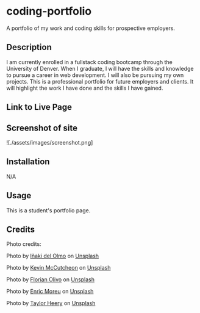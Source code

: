 # coding-portfolio

A portfolio of my work and coding skills for prospective employers.

## Description

I am currently enrolled in a fullstack coding bootcamp through the University of Denver. When I graduate, I will have the skills and knowledge to pursue a career in web development. I will also be pursuing my own projects. This is a professional portfolio for future employers and clients. It will highlight the work I have done and the skills I have gained.

## Link to Live Page



## Screenshot of site

![./assets/images/screenshot.png] 

## Installation

N/A

## Usage

This is a student's portfolio page.

## Credits

Photo credits:

Photo by <a href="https://unsplash.com/@inakihxz?utm_content=creditCopyText&utm_medium=referral&utm_source=unsplash">Iñaki del Olmo</a> on <a href="https://unsplash.com/photos/assorted-title-of-books-piled-in-the-shelves-NIJuEQw0RKg?utm_content=creditCopyText&utm_medium=referral&utm_source=unsplash">Unsplash</a>

Photo by <a href="https://unsplash.com/@kevinmccutcheon?utm_content=creditCopyText&utm_medium=referral&utm_source=unsplash">Kevin McCutcheon</a> on <a href="https://unsplash.com/photos/person-holding-black-frying-pan-APDMfLHZiRA?utm_content=creditCopyText&utm_medium=referral&utm_source=unsplash">Unsplash</a>

Photo by <a href="https://unsplash.com/@florianolv?utm_content=creditCopyText&utm_medium=referral&utm_source=unsplash">Florian Olivo</a> on <a href="https://unsplash.com/photos/lines-of-html-codes-4hbJ-eymZ1o?utm_content=creditCopyText&utm_medium=referral&utm_source=unsplash">Unsplash</a>

Photo by <a href="https://unsplash.com/@enric_moreu?utm_content=creditCopyText&utm_medium=referral&utm_source=unsplash">Enric Moreu</a> on <a href="https://unsplash.com/photos/a-large-number-of-numbers-are-arranged-in-rows-IJUI81_0Wc4?utm_content=creditCopyText&utm_medium=referral&utm_source=unsplash">Unsplash</a>

Photo by <a href="https://unsplash.com/@taylorheeryphoto?utm_content=creditCopyText&utm_medium=referral&utm_source=unsplash">Taylor Heery</a> on <a href="https://unsplash.com/photos/a-close-up-of-a-toy-store-y6T0YKVKx6Q?utm_content=creditCopyText&utm_medium=referral&utm_source=unsplash">Unsplash</a>
